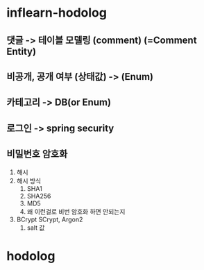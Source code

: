 # inflearn-hodolog

## 댓글 -> 테이블 모델링 (comment) (=Comment Entity)

## 비공개, 공개 여부 (상태값) -> (Enum)

## 카테고리 -> DB(or Enum)

## 로그인 -> spring security

## 비밀번호 암호화

1. 해시
2. 해시 방식 
   1. SHA1
   2. SHA256
   3. MD5
   4. 왜 이런걸로 비번 암호화 하면 안되는지
3. BCrypt SCrypt, Argon2
   1. salt 값
# hodolog
